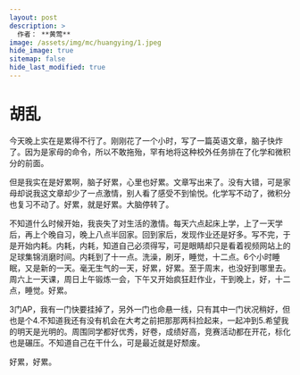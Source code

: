 ```yaml
---
layout: post
description: >
  作者： **黄莺**
image: /assets/img/mc/huangying/1.jpeg
hide_image: true
sitemap: false
hide_last_modified: true
---
```


# 胡乱

今天晚上实在是累得不行了。刚刚花了一个小时，写了一篇英语文章，脑子快炸了。因为是家母的命令，所以不敢拖殆，罕有地将这种校外任务排在了化学和微积分的前面。

但是我实在是好累啊，脑子好累，心里也好累。文章写出来了。没有大错，可是家母却说我这文章却少了一点激情，别人看了感受不到愉悦。化学写不动了，微积分也复习不动了。好累，就是好累。大脑停转了。

不知道什么时候开始，我丧失了对生活的激情。每天六点起床上学，上了一天学后，再上个晚自习，晚上八点半回家。回到家后，发现作业还是好多。写不完，于是开始内耗。内耗，内耗，知道自己必须得写，可是眼睛却只是看着视频网站上的足球集锦消磨时间。内耗到了十一点。洗澡，刷牙，睡觉，十二点。6个小时睡眠，又是新的一天。毫无生气的一天，好累，好累。至于周末，也没好到哪里去。周六上一天课，周日上午锻炼一会，下午又开始疯狂赶作业，干到晚上，好，十二点，睡觉。好累。

3门AP，我有一门快要挂掉了，另外一门也命悬一线，只有其中一门状况稍好，但也是个4.不知道我还有没有机会在大考之前把那那两科捡起来，一起冲到5.希望我的明天是光明的。周围同学都好优秀，好卷，成绩好高，竞赛活动都在开花，标化也是碾压。不知道自己在干什么，可是最近就是好颓废。

好累，好累。